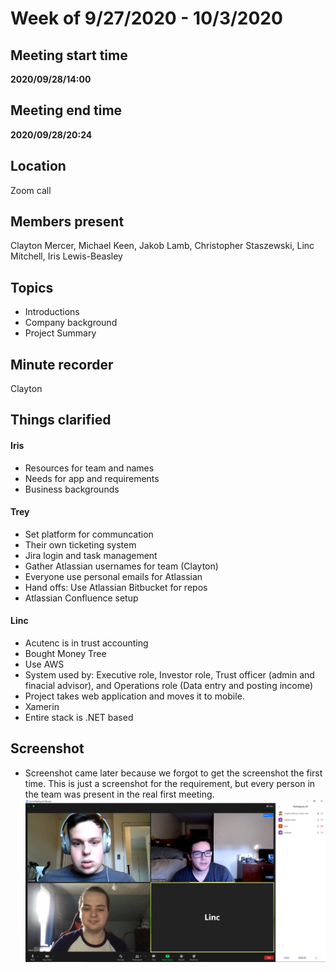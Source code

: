 # Week of 9/27/2020 - 10/3/2020

## Meeting start time
**2020/09/28/14:00**

## Meeting end time
**2020/09/28/20:24**

## Location
Zoom call

## Members present
Clayton Mercer, Michael Keen, Jakob Lamb, Christopher Staszewski, Linc Mitchell, Iris Lewis-Beasley

## Topics
- Introductions
- Company background
- Project Summary

## Minute recorder
Clayton

## Things clarified
#### Iris
- Resources for team and names
- Needs for app and requirements
- Business backgrounds
#### Trey
- Set platform for communcation
- Their own ticketing system
- Jira login and task management
- Gather Atlassian usernames for team (Clayton)
- Everyone use personal emails for Atlassian
- Hand offs: Use Atlassian Bitbucket for repos
- Atlassian Confluence setup
#### Linc
- Acutenc is in trust accounting
- Bought Money Tree
- Use AWS
- System used by: Executive role, Investor role, Trust officer (admin and finacial advisor), and Operations role (Data entry and posting income)
- Project takes web application and moves it to mobile. 
- Xamerin
- Entire stack is .NET based

## Screenshot
- Screenshot came later because we forgot to get the screenshot the first time. This is just a screenshot for the requirement, but every person in the team was present in the real first meeting. 
![image](FirstClientMeeting.PNG)